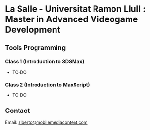# La Salle - Universitat Ramon Llull : Master in Advanced Videogame Development

## Tools Programming

### Class 1 (Introduction to 3DSMax)
- TO-DO

### Class 2 (Introduction to MaxScript)
- TO-DO

## Contact

Email: alberto@mobilemediacontent.com